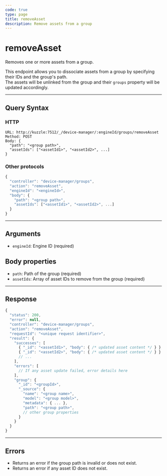 ```yaml
---
code: true
type: page
title: removeAsset
description: Remove assets from a group
---
```


# removeAsset

Removes one or more assets from a group.

This endpoint allows you to dissociate assets from a group by specifying their IDs and the group's path.  
The assets will be unlinked from the group and their `groups` property will be updated accordingly.

---

## Query Syntax

### HTTP

```http
URL: http://kuzzle:7512/_/device-manager/:engineId/groups/removeAsset
Method: POST
Body: {
  "path": "<group path>",
  "assetIds": ["<assetId1>", "<assetId2>", ...]
}
```

### Other protocols

```js
{
  "controller": "device-manager/groups",
  "action": "removeAsset",
  "engineId": "<engineId>",
  "body": {
    "path": "<group path>",
    "assetIds": ["<assetId1>", "<assetId2>", ...]
  }
}
```

---

## Arguments

- `engineId`: Engine ID (required)

## Body properties

- `path`: Path of the group (required)
- `assetIds`: Array of asset IDs to remove from the group (required)

---

## Response

```js
{
  "status": 200,
  "error": null,
  "controller": "device-manager/groups",
  "action": "removeAsset",
  "requestId": "<unique request identifier>",
  "result": {
    "successes": [
      { "_id": "<assetId1>", "body": { /* updated asset content */ } },
      { "_id": "<assetId2>", "body": { /* updated asset content */ } }
      // ...
    ],
    "errors": [
      // If any asset update failed, error details here
    ],
    "group": {
      "_id": "<groupId>",
      "_source": {
        "name": "<group name>",
        "model": "<group model>",
        "metadata": { ... },
        "path": "<group path>",
        // other group properties
      }
    }
  }
}
```

---

## Errors

- Returns an error if the group path is invalid or does not exist.
- Returns an error if any asset ID does not exist.